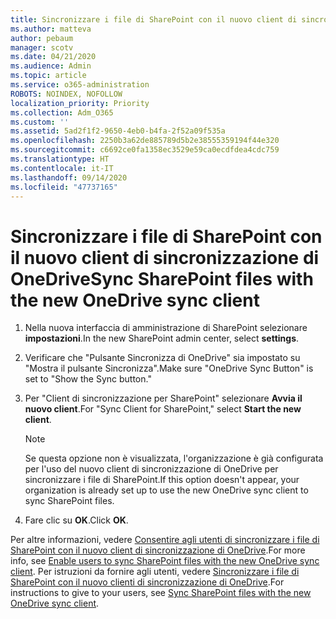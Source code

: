 ```yaml
---
title: Sincronizzare i file di SharePoint con il nuovo client di sincronizzazione di OneDrive
ms.author: matteva
author: pebaum
manager: scotv
ms.date: 04/21/2020
ms.audience: Admin
ms.topic: article
ms.service: o365-administration
ROBOTS: NOINDEX, NOFOLLOW
localization_priority: Priority
ms.collection: Adm_O365
ms.custom: ''
ms.assetid: 5ad2f1f2-9650-4eb0-b4fa-2f52a09f535a
ms.openlocfilehash: 2250b3a62de885789d5b2e38555359194f44e320
ms.sourcegitcommit: c6692ce0fa1358ec3529e59ca0ecdfdea4cdc759
ms.translationtype: HT
ms.contentlocale: it-IT
ms.lasthandoff: 09/14/2020
ms.locfileid: "47737165"
---
```

# <a name="sync-sharepoint-files-with-the-new-onedrive-sync-client"></a><span data-ttu-id="1b9db-102">Sincronizzare i file di SharePoint con il nuovo client di sincronizzazione di OneDrive</span><span class="sxs-lookup"><span data-stu-id="1b9db-102">Sync SharePoint files with the new OneDrive sync client</span></span>

1. <span data-ttu-id="1b9db-103">Nella nuova interfaccia di amministrazione di SharePoint selezionare **impostazioni**.</span><span class="sxs-lookup"><span data-stu-id="1b9db-103">In the new SharePoint admin center, select **settings**.</span></span>
    
2. <span data-ttu-id="1b9db-104">Verificare che "Pulsante Sincronizza di OneDrive" sia impostato su "Mostra il pulsante Sincronizza".</span><span class="sxs-lookup"><span data-stu-id="1b9db-104">Make sure "OneDrive Sync Button" is set to "Show the Sync button."</span></span>
    
3. <span data-ttu-id="1b9db-105">Per "Client di sincronizzazione per SharePoint" selezionare **Avvia il nuovo client**.</span><span class="sxs-lookup"><span data-stu-id="1b9db-105">For "Sync Client for SharePoint," select **Start the new client**.</span></span>
    
    > [!NOTE]
    > <span data-ttu-id="1b9db-106">Se questa opzione non è visualizzata, l'organizzazione è già configurata per l'uso del nuovo client di sincronizzazione di OneDrive per sincronizzare i file di SharePoint.</span><span class="sxs-lookup"><span data-stu-id="1b9db-106">If this option doesn't appear, your organization is already set up to use the new OneDrive sync client to sync SharePoint files.</span></span> 
  
4. <span data-ttu-id="1b9db-107">Fare clic su **OK**.</span><span class="sxs-lookup"><span data-stu-id="1b9db-107">Click **OK**.</span></span>
    
<span data-ttu-id="1b9db-108">Per altre informazioni, vedere [Consentire agli utenti di sincronizzare i file di SharePoint con il nuovo client di sincronizzazione di OneDrive](https://go.microsoft.com/fwlink/?linkid=866433).</span><span class="sxs-lookup"><span data-stu-id="1b9db-108">For more info, see [Enable users to sync SharePoint files with the new OneDrive sync client](https://go.microsoft.com/fwlink/?linkid=866433).</span></span> <span data-ttu-id="1b9db-109">Per istruzioni da fornire agli utenti, vedere [Sincronizzare i file di SharePoint con il nuovo clienti di sincronizzazione di OneDrive](https://go.microsoft.com/fwlink/?linkid=866427).</span><span class="sxs-lookup"><span data-stu-id="1b9db-109">For instructions to give to your users, see [Sync SharePoint files with the new OneDrive sync client](https://go.microsoft.com/fwlink/?linkid=866427).</span></span>
  

